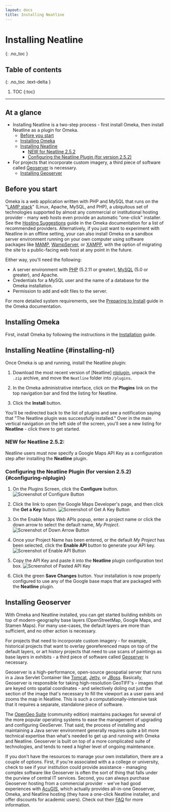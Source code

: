 ```yaml
---
layout: docs
title: Installing Neatline
---
```

# Installing Neatline
{: .no_toc }

## Table of contents
{: .no_toc .text-delta }

1. TOC
{:toc}

---

## At a glance

  - Installing Neatline is a two-step process - first install Omeka, then install Neatline as a plugin for Omeka.
    * [Before you start](#before-you-start)
    * [Installing Omeka](#installing-omeka)
    * [Installing Neatline](#installing-nl)
        + [NEW for Neatline 2.5.2](#new-for-neatline-252)
        + [Configuring the Neatline Plugin (for version 2.5.2)](#configuring-nlplugin)
  - For projects that incorporate custom imagery, a third piece of software called [Geoserver][geoserver] is necessary.
    * [Installing Geoserver](#installing-geoserver)

## Before you start

Omeka is a web application written with PHP and MySQL that runs on the "[LAMP stack][lamp]" (Linux, Apache, MySQL, and PHP), a ubiquitous set of technologies supported by almost any commercial or institutional hosting provider - many web hosts even provide an automatic "one-click" installer.  See the [Hosting Suggestions][hosting] guide in the Omeka documentation for a list of recommended providers. Alternatively, if you just want to experiment with Neatline in an offline setting, your can also install Omeka on a sandbox server environment running on your own computer using software packages like [MAMP][mamp], [WampServer][wamp], or [XAMPP][xampp], with the option of migrating the site to a public-facing web host at any point in the future.

Either way, you'll need the following:

  - A server environment with [PHP][php] (5.2.11 or greater), [MySQL][mysql] (5.0 or greater), and Apache.
  - Credentials for a MySQL user and the name of a database for the Omeka installation.
  - Permission to add and edit files to the server.

For more detailed system requirements, see the [Preparing to Install][preparing] guide in the Omeka documentation.

## Installing Omeka

First, install Omeka by following the instructions in the [Installation][install] guide.

## Installing Neatline {#installing-nl}

Once Omeka is up and running, install the Neatline plugin:

  1. Download the most recent version of [Neatline] [nlplugin], unpack the `.zip` archive, and move the `Neatline` folder into `/plugins`.

  2. In the Omeka administrative interface, click on the **Plugins** link on the top navigation bar and find the listing for Neatline.

  3. Click the **Install** button.

You'll be redirected back to the list of plugins and see a notification saying that "The Neatline plugin was successfully installed." Over in the main vertical navigation on the left side of the screen, you'll see a new listing for **Neatline** - click there to get started.

### NEW for Neatline 2.5.2:

Neatline users must now specify a Google Maps API Key as a configuration step after installing the **Neatline** plugin.

### Configuring the Neatline Plugin (for version 2.5.2) {#configuring-nlplugin}

1. On the Plugins Screen, click the **Configure** button. ![Screenshot of Configure Button](/assets/images/wp-content/uploads/2017/06/configurebutton.png)

1. Click the link to open the Google Maps Developer's page, and then click the **Get a Key** button. ![Screenshot of Get A Key Button](/assets/images/wp-content/uploads/2017/06/linktogoogle.png)

3. On the Enable Maps Web APIs popup, enter a project name or click the down arrow to select the default name, *My Project*. ![Screenshot of Down Arrow Button](/assets/images/wp-content/uploads/2017/06/clicktoselectMyProject.png)

4. Once your Project Name has been entered, or the default *My Project* has been selected, click the **Enable API** button to generate your API key. ![Screenshot of Enable API Button](/assets/images/wp-content/uploads/2017/06/enableAPIbutton.png)

5. Copy the API Key and paste it into the **Neatline** plugin configuration text box. ![Screenshot of Pasted API Key](/assets/images/wp-content/uploads/2017/06/apifilledin.png)


6. Click the green **Save Changes** button. Your installation is now properly configured to use any of the Google base maps that are packaged with the **Neatline** plugin.


## Installing Geoserver

With Omeka and Neatline installed, you can get started building exhibits on top of modern-geography base layers (OpenStreetMap, Google Maps, and Stamen Maps). For many use-cases, the default layers are more than sufficient, and no other action is necessary. 

For projects that need to incorporate custom imagery - for example, historical projects that want to overlay georeferenced maps on top of the default layers, or art history projects that need to use scans of paintings as base layers in exhibits - a third piece of software called [Geoserver][geoserver] is necessary.

Geoserver is a high-performance, open-source geospatial server that runs in a Java Servlet Container like [Tomcat][tomcat], [Jetty][jetty], or [JBoss][jboss]. Basically, Geoserver is responsible for taking high-resolution GeoTIFF's - images that are keyed onto spatial coordinates - and selectively doling out just the section of the image that's necessary to fill the viewport as a user pans and zooms the map in Neatline. This is such a computationally-intensive task that it requires a separate, standalone piece of software.

The [OpenGeo Suite][suite] (community edition) maintains packages for several of the more popular operating systems to ease the management of upgrading and configuring GeoServer. That said, the process of installing and maintaining a Java server environment generally requires quite a bit more technical expertise than what's needed to get up and running with Omeka and Neatline. Geoserver is built on top of a more complicated suite of technologies, and tends to need a higher level of ongoing maintenance.

If you don't have the resources to manage your own installation, there are a couple of options. First, if you're associated with a a college or university, check to see if your institution could provide assistance - managing complex software like Geoserver is often the sort of thing that falls under the purview of central IT services. Second, you can always purchase Geoserver hosting from a commercial provider - we've had good experiences with [AcuGIS][acugis], which actually provides all-in-one Geoserver, Omeka, and Neatline hosting (they have a one-click Neatline installer, and offer discounts for academic users). Check out their [FAQ][acuneatlinefaq] for more information.

[suite]: http://opengeo.org/products/suite/community/
[acugis]: http://www.acugis.com/neatline-hosting.htm
[acuneatlinefaq]: http://www.acugis.com/neatline-faq.html
[geoserver]: http://geoserver.org/ "GeoServer"
[hosting]: http://omeka.org/codex/Hosting_Suggestions "Omeka Hosting Suggestions"
[install]: http://omeka.org/codex/Installation "Install Omeka"
[plugin_install]: http://omeka.org/codex/Installing_a_Plugin
[omeka]: http://omeka.org/ "Omeka"
[nlplugin]: http://omeka.org/addons/neatline "Neatline Plugin"
[systemreqs]: http://omeka.org/codex/Preparing_to_Install "Omeka System Requirements"
[mysql]: https://www.mysql.com/
[php]: http://us.php.net/
[wms]: https://en.wikipedia.org/wiki/Web_Map_Service
[preparing]: http://omeka.org/codex/Preparing_to_Install
[tomcat]: https://tomcat.apache.org/
[jetty]: http://www.eclipse.org/jetty/
[jboss]: https://www.jboss.org/overview/
[opengeo]: http://opengeo.org/products/suite/community/
[mamp]: http://www.mamp.info/en/index.html
[wamp]: http://www.wampserver.com/en/
[xampp]: http://www.apachefriends.org/en/xampp.html
[lamp]: http://en.wikipedia.org/wiki/LAMP_(software_bundle)
